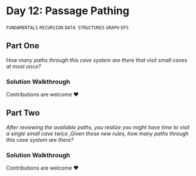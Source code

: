# Day 12: Passage Pathing
`FUNDAMENTALS` `RECURSION` `DATA STRUCTURES` `GRAPH` `DFS`
## Part One
*How many paths through this cave system are there that visit small caves at most once?*

### Solution Walkthrough
Contributions are welcome ❤️

## Part Two
*After reviewing the available paths, you realize you might have time to visit a single small cave twice ,Given these new rules, how many paths through this cave system are there?*
### Solution Walkthrough
Contributions are welcome ❤️

